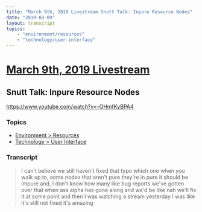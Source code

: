```yaml
---
title: "March 9th, 2019 Livestream Snutt Talk: Inpure Resource Nodes"
date: "2019-03-09"
layout: transcript
topics:
    - "environment/resources"
    - "technology/user-interface"
---
```

# [March 9th, 2019 Livestream](../2019-03-09.md)
## Snutt Talk: Inpure Resource Nodes
https://www.youtube.com/watch?v=-OHmfKyBPA4

### Topics
* [Environment > Resources](../topics/environment/resources.md)
* [Technology > User Interface](../topics/technology/user-interface.md)

### Transcript

> I can't believe we still haven't fixed that typo which one when you walk up to, some nodes that aren't pure they're in pure it should be impure and, I don't know how many like bug reports we've gotten over that when ass alpha has gone along and we'd be like nah we'll fix it at some point and then I was watching a stream yesterday I was like it's still not fixed it's amazing
